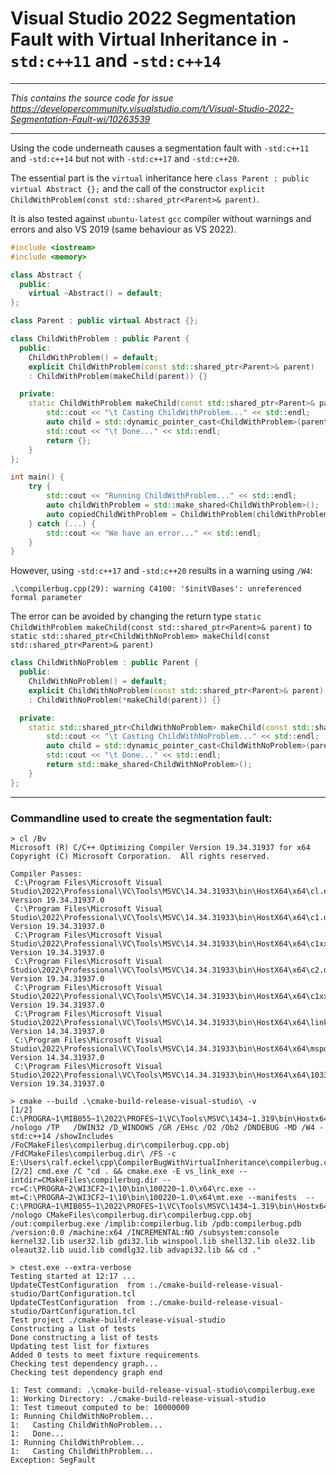 # Visual Studio 2022 Segmentation Fault with Virtual Inheritance in `-std:c++11` and `-std:c++14`

---

_This contains the source code for issue 
https://developercommunity.visualstudio.com/t/Visual-Studio-2022-Segmentation-Fault-wi/10263539_

---

Using the code underneath causes a segmentation fault with `-std:c++11` and `-std:c++14` but not with `-std:c++17`
and `-std:c++20`.

The essential part is the `virtual` inheritance here `class Parent : public virtual Abstract {};` and the call of the
constructor `explicit ChildWithProblem(const std::shared_ptr<Parent>& parent)`.

It is also tested against `ubuntu-latest` `gcc` compiler without warnings and errors
and also VS 2019 (same behaviour as VS 2022).

```c++
#include <iostream>
#include <memory>

class Abstract {
  public:
    virtual ~Abstract() = default;
};

class Parent : public virtual Abstract {};

class ChildWithProblem : public Parent {
  public:
    ChildWithProblem() = default;
    explicit ChildWithProblem(const std::shared_ptr<Parent>& parent)
    : ChildWithProblem(makeChild(parent)) {}

  private:
    static ChildWithProblem makeChild(const std::shared_ptr<Parent>& parent) {
        std::cout << "\t Casting ChildWithProblem..." << std::endl;
        auto child = std::dynamic_pointer_cast<ChildWithProblem>(parent);
        std::cout << "\t Done..." << std::endl;
        return {};
    }
};

int main() {
    try {
        std::cout << "Running ChildWithProblem..." << std::endl;
        auto childWithProblem = std::make_shared<ChildWithProblem>();
        auto copiedChildWithProblem = ChildWithProblem(childWithProblem);
    } catch (...) {
        std::cout << "We have an error..." << std::endl;
    }
}
```

However, using `-std:c++17` and `-std:c++20` results in a warning using `/W4`:

```
.\compilerbug.cpp(29): warning C4100: '$initVBases': unreferenced formal parameter
```

The error can be avoided by changing the return type
`static ChildWithProblem makeChild(const std::shared_ptr<Parent>& parent)` to
`static std::shared_ptr<ChildWithNoProblem> makeChild(const std::shared_ptr<Parent>& parent)`

```c++
class ChildWithNoProblem : public Parent {
  public:
    ChildWithNoProblem() = default;
    explicit ChildWithNoProblem(const std::shared_ptr<Parent>& parent)
    : ChildWithNoProblem(*makeChild(parent)) {}

  private:
    static std::shared_ptr<ChildWithNoProblem> makeChild(const std::shared_ptr<Parent>& parent) {
        std::cout << "\t Casting ChildWithNoProblem..." << std::endl;
        auto child = std::dynamic_pointer_cast<ChildWithNoProblem>(parent);
        std::cout << "\t Done..." << std::endl;
        return std::make_shared<ChildWithNoProblem>();
    }
};
```

---

### Commandline used to create the segmentation fault:

```
> cl /Bv
Microsoft (R) C/C++ Optimizing Compiler Version 19.34.31937 for x64
Copyright (C) Microsoft Corporation.  All rights reserved.

Compiler Passes:
 C:\Program Files\Microsoft Visual Studio\2022\Professional\VC\Tools\MSVC\14.34.31933\bin\HostX64\x64\cl.exe:        Version 19.34.31937.0
 C:\Program Files\Microsoft Visual Studio\2022\Professional\VC\Tools\MSVC\14.34.31933\bin\HostX64\x64\c1.dll:        Version 19.34.31937.0
 C:\Program Files\Microsoft Visual Studio\2022\Professional\VC\Tools\MSVC\14.34.31933\bin\HostX64\x64\c1xx.dll:      Version 19.34.31937.0
 C:\Program Files\Microsoft Visual Studio\2022\Professional\VC\Tools\MSVC\14.34.31933\bin\HostX64\x64\c2.dll:        Version 19.34.31937.0
 C:\Program Files\Microsoft Visual Studio\2022\Professional\VC\Tools\MSVC\14.34.31933\bin\HostX64\x64\c1xx.dll:      Version 19.34.31937.0
 C:\Program Files\Microsoft Visual Studio\2022\Professional\VC\Tools\MSVC\14.34.31933\bin\HostX64\x64\link.exe:      Version 14.34.31937.0
 C:\Program Files\Microsoft Visual Studio\2022\Professional\VC\Tools\MSVC\14.34.31933\bin\HostX64\x64\mspdb140.dll:  Version 14.34.31937.0
 C:\Program Files\Microsoft Visual Studio\2022\Professional\VC\Tools\MSVC\14.34.31933\bin\HostX64\x64\1033\clui.dll: Version 19.34.31937.0

> cmake --build .\cmake-build-release-visual-studio\ -v
[1/2] C:\PROGRA~1\MIB055~1\2022\PROFES~1\VC\Tools\MSVC\1434~1.319\bin\Hostx64\x64\cl.exe  /nologo /TP   /DWIN32 /D_WINDOWS /GR /EHsc /O2 /Ob2 /DNDEBUG -MD /W4 -std:c++14 /showIncludes /FoCMakeFiles\compilerbug.dir\compilerbug.cpp.obj /FdCMakeFiles\compilerbug.dir\ /FS -c E:\Users\ralf.eckel\cpp\CompilerBugWithVirtualInheritance\compilerbug.cpp
[2/2] cmd.exe /C "cd . && cmake.exe -E vs_link_exe --intdir=CMakeFiles\compilerbug.dir --rc=C:\PROGRA~2\WI3CF2~1\10\bin\100220~1.0\x64\rc.exe --mt=C:\PROGRA~2\WI3CF2~1\10\bin\100220~1.0\x64\mt.exe --manifests  -- C:\PROGRA~1\MIB055~1\2022\PROFES~1\VC\Tools\MSVC\1434~1.319\bin\Hostx64\x64\link.exe /nologo CMakeFiles\compilerbug.dir\compilerbug.cpp.obj  /out:compilerbug.exe /implib:compilerbug.lib /pdb:compilerbug.pdb /version:0.0 /machine:x64 /INCREMENTAL:NO /subsystem:console  kernel32.lib user32.lib gdi32.lib winspool.lib shell32.lib ole32.lib oleaut32.lib uuid.lib comdlg32.lib advapi32.lib && cd ."

> ctest.exe --extra-verbose
Testing started at 12:17 ...
UpdateCTestConfiguration  from :./cmake-build-release-visual-studio/DartConfiguration.tcl
UpdateCTestConfiguration  from :./cmake-build-release-visual-studio/DartConfiguration.tcl
Test project ./cmake-build-release-visual-studio
Constructing a list of tests
Done constructing a list of tests
Updating test list for fixtures
Added 0 tests to meet fixture requirements
Checking test dependency graph...
Checking test dependency graph end

1: Test command: .\cmake-build-release-visual-studio\compilerbug.exe
1: Working Directory: ./cmake-build-release-visual-studio
1: Test timeout computed to be: 10000000
1: Running ChildWithNoProblem...
1: 	 Casting ChildWithNoProblem...
1: 	 Done...
1: Running ChildWithProblem...
1: 	 Casting ChildWithProblem...
Exception: SegFault
```
